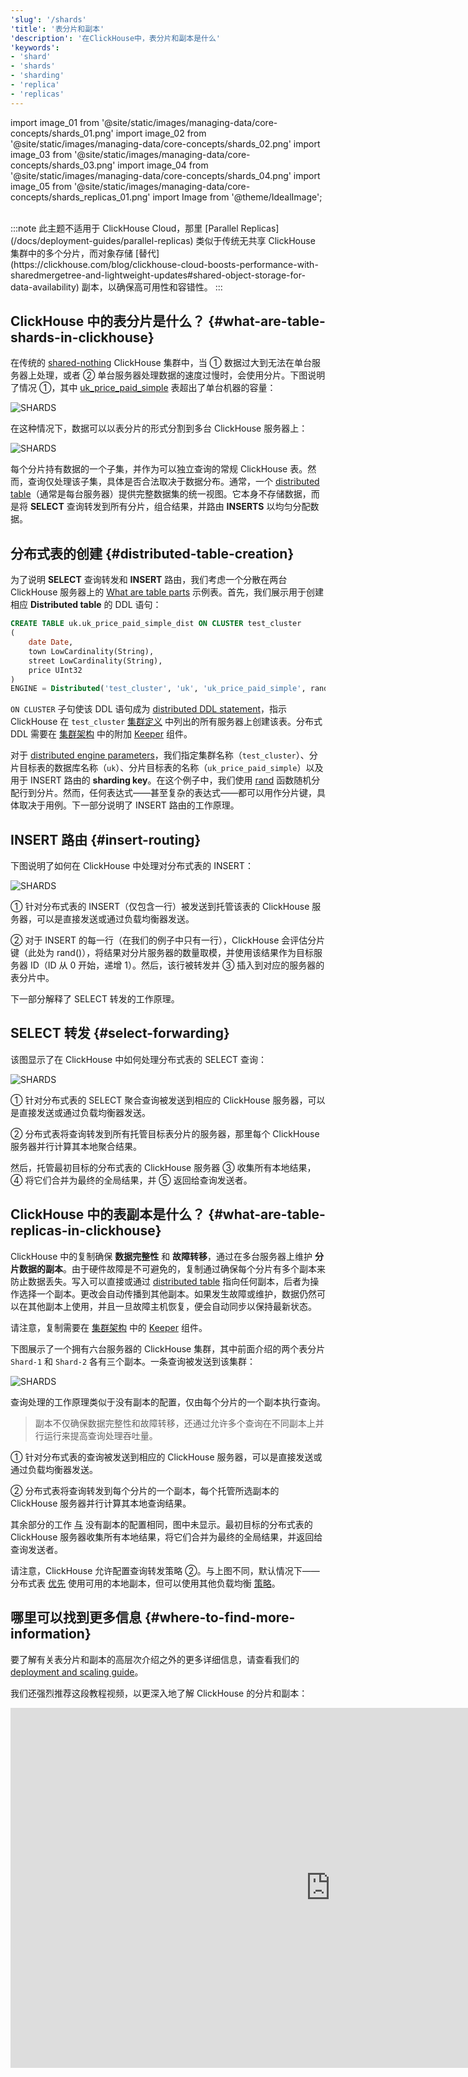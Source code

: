 ```yaml
---
'slug': '/shards'
'title': '表分片和副本'
'description': '在ClickHouse中，表分片和副本是什么'
'keywords':
- 'shard'
- 'shards'
- 'sharding'
- 'replica'
- 'replicas'
---
```


import image_01 from '@site/static/images/managing-data/core-concepts/shards_01.png'
import image_02 from '@site/static/images/managing-data/core-concepts/shards_02.png'
import image_03 from '@site/static/images/managing-data/core-concepts/shards_03.png'
import image_04 from '@site/static/images/managing-data/core-concepts/shards_04.png'
import image_05 from '@site/static/images/managing-data/core-concepts/shards_replicas_01.png'
import Image from '@theme/IdealImage';

<br/>
:::note
此主题不适用于 ClickHouse Cloud，那里 [Parallel Replicas](/docs/deployment-guides/parallel-replicas) 类似于传统无共享 ClickHouse 集群中的多个分片，而对象存储 [替代](https://clickhouse.com/blog/clickhouse-cloud-boosts-performance-with-sharedmergetree-and-lightweight-updates#shared-object-storage-for-data-availability) 副本，以确保高可用性和容错性。
:::

## ClickHouse 中的表分片是什么？ {#what-are-table-shards-in-clickhouse}

在传统的 [shared-nothing](https://en.wikipedia.org/wiki/Shared-nothing_architecture) ClickHouse 集群中，当 ① 数据过大到无法在单台服务器上处理，或者 ② 单台服务器处理数据的速度过慢时，会使用分片。下图说明了情况 ①，其中 [uk_price_paid_simple](/parts) 表超出了单台机器的容量：

<Image img={image_01} size="lg" alt='SHARDS'/>

<br/>

在这种情况下，数据可以以表分片的形式分割到多台 ClickHouse 服务器上：

<Image img={image_02} size="lg" alt='SHARDS'/>

<br/>

每个分片持有数据的一个子集，并作为可以独立查询的常规 ClickHouse 表。然而，查询仅处理该子集，具体是否合法取决于数据分布。通常，一个 [distributed table](/docs/engines/table-engines/special/distributed)（通常是每台服务器）提供完整数据集的统一视图。它本身不存储数据，而是将 **SELECT** 查询转发到所有分片，组合结果，并路由 **INSERTS** 以均匀分配数据。

## 分布式表的创建 {#distributed-table-creation}

为了说明 **SELECT** 查询转发和 **INSERT** 路由，我们考虑一个分散在两台 ClickHouse 服务器上的 [What are table parts](/parts) 示例表。首先，我们展示用于创建相应 **Distributed table** 的 DDL 语句：

```sql
CREATE TABLE uk.uk_price_paid_simple_dist ON CLUSTER test_cluster
(
    date Date,
    town LowCardinality(String),
    street LowCardinality(String),
    price UInt32
)
ENGINE = Distributed('test_cluster', 'uk', 'uk_price_paid_simple', rand())
```

`ON CLUSTER` 子句使该 DDL 语句成为 [distributed DDL statement](/docs/sql-reference/distributed-ddl)，指示 ClickHouse 在 `test_cluster` [集群定义](/docs/architecture/horizontal-scaling#replication-and-sharding-configuration) 中列出的所有服务器上创建该表。分布式 DDL 需要在 [集群架构](/docs/architecture/horizontal-scaling#architecture-diagram) 中的附加 [Keeper](https://clickhouse.com/clickhouse/keeper) 组件。

对于 [distributed engine parameters](/docs/engines/table-engines/special/distributed#distributed-parameters)，我们指定集群名称（`test_cluster`）、分片目标表的数据库名称（`uk`）、分片目标表的名称（`uk_price_paid_simple`）以及用于 INSERT 路由的 **sharding key**。在这个例子中，我们使用 [rand](/sql-reference/functions/random-functions#rand) 函数随机分配行到分片。然而，任何表达式——甚至复杂的表达式——都可以用作分片键，具体取决于用例。下一部分说明了 INSERT 路由的工作原理。

## INSERT 路由 {#insert-routing}

下图说明了如何在 ClickHouse 中处理对分布式表的 INSERT：

<Image img={image_03} size="lg" alt='SHARDS'/>

<br/>

① 针对分布式表的 INSERT（仅包含一行）被发送到托管该表的 ClickHouse 服务器，可以是直接发送或通过负载均衡器发送。

② 对于 INSERT 的每一行（在我们的例子中只有一行），ClickHouse 会评估分片键（此处为 rand()），将结果对分片服务器的数量取模，并使用该结果作为目标服务器 ID（ID 从 0 开始，递增 1）。然后，该行被转发并 ③ 插入到对应的服务器的表分片中。

下一部分解释了 SELECT 转发的工作原理。

## SELECT 转发 {#select-forwarding}

该图显示了在 ClickHouse 中如何处理分布式表的 SELECT 查询：

<Image img={image_04} size="lg" alt='SHARDS'/>

<br/>

① 针对分布式表的 SELECT 聚合查询被发送到相应的 ClickHouse 服务器，可以是直接发送或通过负载均衡器发送。

② 分布式表将查询转发到所有托管目标表分片的服务器，那里每个 ClickHouse 服务器并行计算其本地聚合结果。

然后，托管最初目标的分布式表的 ClickHouse 服务器 ③ 收集所有本地结果，④ 将它们合并为最终的全局结果，并 ⑤ 返回给查询发送者。

## ClickHouse 中的表副本是什么？ {#what-are-table-replicas-in-clickhouse}

ClickHouse 中的复制确保 **数据完整性** 和 **故障转移**，通过在多台服务器上维护 **分片数据的副本**。由于硬件故障是不可避免的，复制通过确保每个分片有多个副本来防止数据丢失。写入可以直接或通过 [distributed table](#distributed-table-creation) 指向任何副本，后者为操作选择一个副本。更改会自动传播到其他副本。如果发生故障或维护，数据仍然可以在其他副本上使用，并且一旦故障主机恢复，便会自动同步以保持最新状态。

请注意，复制需要在 [集群架构](/docs/architecture/horizontal-scaling#architecture-diagram) 中的 [Keeper](https://clickhouse.com/clickhouse/keeper) 组件。

下图展示了一个拥有六台服务器的 ClickHouse 集群，其中前面介绍的两个表分片 `Shard-1` 和 `Shard-2` 各有三个副本。一条查询被发送到该集群：

<Image img={image_05} size="lg" alt='SHARDS'/>

<br/>

查询处理的工作原理类似于没有副本的配置，仅由每个分片的一个副本执行查询。

> 副本不仅确保数据完整性和故障转移，还通过允许多个查询在不同副本上并行运行来提高查询处理吞吐量。

① 针对分布式表的查询被发送到相应的 ClickHouse 服务器，可以是直接发送或通过负载均衡器发送。

② 分布式表将查询转发到每个分片的一个副本，每个托管所选副本的 ClickHouse 服务器并行计算其本地查询结果。

其余部分的工作 [与](#select-forwarding) 没有副本的配置相同，图中未显示。最初目标的分布式表的 ClickHouse 服务器收集所有本地结果，将它们合并为最终的全局结果，并返回给查询发送者。

请注意，ClickHouse 允许配置查询转发策略 ②。与上图不同，默认情况下——分布式表 [优先](/docs/operations/settings/settings#prefer_localhost_replica) 使用可用的本地副本，但可以使用其他负载均衡 [策略](docs/operations/settings/settings#load_balancing)。

## 哪里可以找到更多信息 {#where-to-find-more-information}

要了解有关表分片和副本的高层次介绍之外的更多详细信息，请查看我们的 [deployment and scaling guide](/docs/architecture/horizontal-scaling)。

我们还强烈推荐这段教程视频，以更深入地了解 ClickHouse 的分片和副本：

<iframe width="1024" height="576" src="https://www.youtube.com/embed/vBjCJtw_Ei0?si=WqopTrnti6usCMRs" title="YouTube video player" frameborder="0" allow="accelerometer; autoplay; clipboard-write; encrypted-media; gyroscope; picture-in-picture; web-share" referrerpolicy="strict-origin-when-cross-origin" allowfullscreen></iframe>
